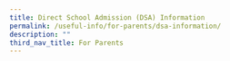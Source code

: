 ```yaml
---
title: Direct School Admission (DSA) Information
permalink: /useful-info/for-parents/dsa-information/
description: ""
third_nav_title: For Parents
---
```

